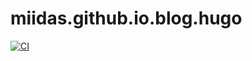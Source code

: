 # miidas.github.io.blog.hugo
[![CI](https://github.com/miidas/miidas.github.io.blog.hugo/workflows/CI/badge.svg)](https://github.com/miidas/miidas.github.io.blog.hugo/actions)
